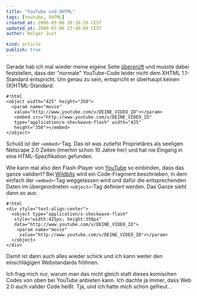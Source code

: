 ```yaml
---
title: "YouTube und XHTML"
tags: [Youtube, XHTML]
created_at: 2006-05-06 20:16:28 CEST
updated_at: 2009-07-06 23:40:09 CEST
author: Holger Just

kind: article
publish: true
---
```


Gerade hab ich mal wieder meine eigene Seite [überprüft](http://validator.w3.org/check?uri=http%3A%2F%2Fwww.meine-er.de%2F) und musste dabei feststellen, dass der "normale" YouTube-Code leider nicht dem XHTML 1.1-Standard entspricht. Um genau zu sein, entspricht er überhaupt keinen (X)HTML-Standard:

    #!html
    <object width="425" height="350">
      <param name="movie"
       value="http://www.youtube.com/v/DEINE_VIDEO_ID"></param>
       <embed src="http://www.youtube.com/v/DEINE_VIDEO_ID"
       type="application/x-shockwave-flash" width="425"
       height="350"></embed>
    </object>

Schuld ist der `<embed>`-Tag. Das ist was zutiefst Proprietäres als seeligen Netscape 2.0 Zeiten (imerhin schon 10 Jahre her) und hat nie Eingang in eine HTML-Spezifikation gefunden.

Wie kann mal also den Flash-Player von [YouTube](http://www.youtube.com/) so einbinden, dass das ganze validiert? Bei [Wildbits](http://www.wildbits.de/2006/04/02/youtube-xhtml/) wird ein Code-Fragment beschrieben, in dem einfach der `<embed>`-Tag weggelassen wird und dafür die entsprechenden Daten im übergeordneten `<object>`-Tag definiert werden. Das Ganze sieht dann so aus:

    #!html
    <div style="text-align:center">
      <object type="application/x-shockwave-flash"
       style="width:425px; height:350px"
       data="http://www.youtube.com/v/DEINE_VIDEO_ID">
        <param name="movie"
         value="http://www.youtube.com/v/DEINE_VIDEO_ID"></param>
      </object>
    </div>

Damit ist dann auch alles wieder schick und ich kann weiter den einschlägigen Webstandards fröhnen.

Ich frag mich nur, warum man das nicht gleich statt dieses komischen Codes von oben bei YouTube anbieten kann. Ich dachte ja immer, dass Web 2.0 auch valider Code heißt. Tja, und ich hatte mich schon gefreut...